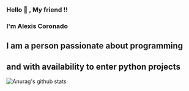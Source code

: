 ### Hello 👋 , My friend !!

<!--
**AlexisCORAN/AlexisCORAN** is a ✨ _special_ ✨ repository because its `README.md` (this file) appears on your GitHub profile.

Here are some ideas to get you started:

- 🔭 I’m currently working on ...
- 🌱 I’m currently learning ...
- 👯 I’m looking to collaborate on ...
- 🤔 I’m looking for help with ...
- 💬 Ask me about ...
- 📫 How to reach me: ...
- 😄 Pronouns: ...
- ⚡ Fun fact: ...
-->

### I'm Alexis Coronado

## I am a person passionate about programming
## and with availability to enter python projects

![Anurag's github stats](https://github-readme-stats.vercel.app/api?username=AlexisCoronado&show_icons=true&theme=radical)

